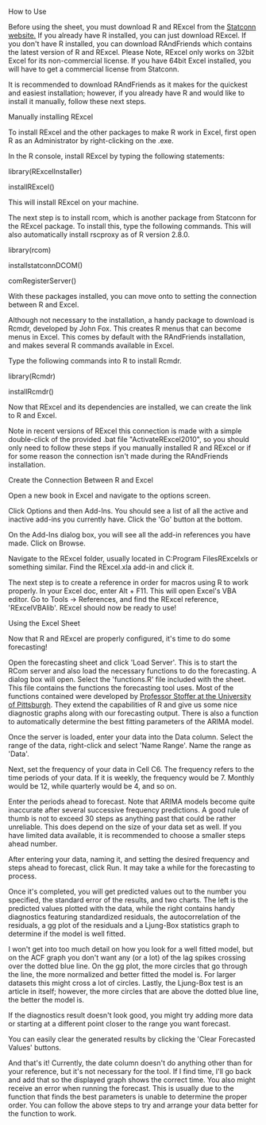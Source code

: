 How to Use

Before using the sheet, you must download R and RExcel from the <a href="http://rcom.univie.ac.at">Statconn website.</a> If you already have R installed, you can just download RExcel. If you don't have R installed, you can download RAndFriends which contains the latest version of R and RExcel. Please Note, RExcel only works on 32bit Excel for its non-commercial license. If you have 64bit Excel installed, you will have to get a commercial license from Statconn.

It is recommended to download RAndFriends as it makes for the quickest and easiest installation; however, if you already have R and would like to install it manually, follow these next steps.

Manually installing RExcel

To install RExcel and the other packages to make R work in Excel, first open R as an Administrator by right-clicking on the .exe.

In the R console, install RExcel by typing the following statements:

library(RExcelInstaller)

installRExcel()

This will install RExcel on your machine.

The next step is to install rcom, which is another package from Statconn for the RExcel package. To install this, type the following commands. This will also automatically install rscproxy as of R version 2.8.0.

library(rcom)

installstatconnDCOM()

comRegisterServer()

With these packages installed, you can move onto to setting the connection between R and Excel.

Although not necessary to the installation, a handy package to download is Rcmdr, developed by John Fox. This creates R menus that can become menus in Excel. This comes by default with the RAndFriends installation, and makes several R commands available in Excel.

Type the following commands into R to install Rcmdr.

library(Rcmdr)

installRcmdr()

Now that RExcel and its dependencies are installed, we can create the link to R and Excel.

Note in recent versions of RExcel this connection is made with a simple double-click of the provided .bat file "ActivateRExcel2010", so you should only need to follow these steps if you manually installed R and RExcel or if for some reason the connection isn't made during the RAndFriends installation.

Create the Connection Between R and Excel

Open a new book in Excel and navigate to the options screen.

Click Options and then Add-Ins. You should see a list of all the active and inactive add-ins you currently have. Click the 'Go' button at the bottom.

On the Add-Ins dialog box, you will see all the add-in references you have made. Click on Browse.

Navigate to the RExcel folder, usually located in C:Program FilesRExcelxls or something similar. Find the RExcel.xla add-in and click it.

The next step is to create a reference in order for macros using R to work properly. In your Excel doc, enter Alt + F11. This will open Excel's VBA editor. Go to Tools -> References, and find the RExcel reference, 'RExcelVBAlib'. RExcel should now be ready to use!

Using the Excel Sheet

Now that R and RExcel are properly configured, it's time to do some forecasting!

Open the forecasting sheet and click 'Load Server'. This is to start the RCom server and also load the necessary functions to do the forecasting. A dialog box will open. Select the 'functions.R' file included with the sheet. This file contains the functions the forecasting tool uses. Most of the functions contained were developed by <a href="http://www.stat.pitt.edu/stoffer/tsa3/">Professor Stoffer at the University of Pittsburgh</a>. They extend the capabilities of R and give us some nice diagnostic graphs along with our forecasting output. There is also a function to automatically determine the best fitting parameters of the ARIMA model.

Once the server is loaded, enter your data into the Data column. Select the range of the data, right-click and select 'Name Range'. Name the range as 'Data'.

Next, set the frequency of your data in Cell C6. The frequency refers to the time periods of your data. If it is weekly, the frequency would be 7. Monthly would be 12, while quarterly would be 4, and so on.

Enter the periods ahead to forecast. Note that ARIMA models become quite inaccurate after several successive frequency predictions. A good rule of thumb is not to exceed 30 steps as anything past that could be rather unreliable. This does depend on the size of your data set as well. If you have limited data available, it is recommended to choose a smaller steps ahead number.

After entering your data, naming it, and setting the desired frequency and steps ahead to forecast, click Run. It may take a while for the forecasting to process.

Once it's completed, you will get predicted values out to the number you specified, the standard error of the results, and two charts. The left is the predicted values plotted with the data, while the right contains handy diagnostics featuring standardized residuals, the autocorrelation of the residuals, a gg plot of the residuals and a Ljung-Box statistics graph to determine if the model is well fitted.

I won't get into too much detail on how you look for a well fitted model, but on the ACF graph you don't want any (or a lot) of the lag spikes crossing over the dotted blue line. On the gg plot, the more circles that go through the line, the more normalized and better fitted the model is. For larger datasets this might cross a lot of circles. Lastly, the Ljung-Box test is an article in itself; however, the more circles that are above the dotted blue line, the better the model is.

If the diagnostics result doesn't look good, you might try adding more data or starting at a different point closer to the range you want forecast.

You can easily clear the generated results by clicking the 'Clear Forecasted Values' buttons.

And that's it! Currently, the date column doesn't do anything other than for your reference, but it's not necessary for the tool. If I find time, I'll go back and add that so the displayed graph shows the correct time. You also might receive an error when running the forecast. This is usually due to the function that finds the best parameters is unable to determine the proper order. You can follow the above steps to try and arrange your data better for the function to work.